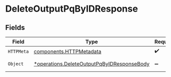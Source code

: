 # DeleteOutputPqByIDResponse


## Fields

| Field                                                                                                   | Type                                                                                                    | Required                                                                                                | Description                                                                                             |
| ------------------------------------------------------------------------------------------------------- | ------------------------------------------------------------------------------------------------------- | ------------------------------------------------------------------------------------------------------- | ------------------------------------------------------------------------------------------------------- |
| `HTTPMeta`                                                                                              | [components.HTTPMetadata](../../models/components/httpmetadata.md)                                      | :heavy_check_mark:                                                                                      | N/A                                                                                                     |
| `Object`                                                                                                | [*operations.DeleteOutputPqByIDResponseBody](../../models/operations/deleteoutputpqbyidresponsebody.md) | :heavy_minus_sign:                                                                                      | a list of any objects                                                                                   |